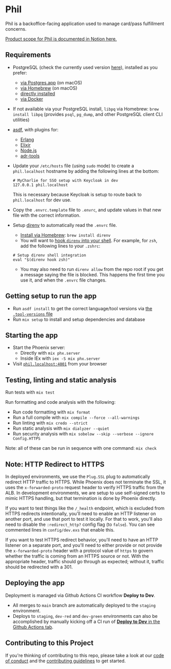 # Phil

Phil is a backoffice-facing application used to manage card/pass fulfillment concerns.

[Product scope for Phil is documented in Notion here.](https://www.notion.so/mbta-downtown-crossing/Phil-Fulfillment-Product-Scope-30f5ec077fdf45fabdd33e5a367e4996?pvs=4)

## Requirements

* PostgreSQL (check the currently used version [here](https://github.com/mbta/devops/blob/9d4e4612c367b0e615b879eba59c1052bfa7bd96/terraform/modules/app-phil/main.tf#L135)), installed as you prefer:
  * [via Postgres.app](https://postgresapp.com/) (on macOS)
  * [via Homebrew](https://brew.sh/) (on macOS)
  * [directly installed](https://www.postgresql.org/download/)
  * [via Docker](https://hub.docker.com/_/postgres)
* If not available via your PostgreSQL install, `libpq` via Homebrew: `brew install libpq` (provides `psql`, `pg_dump`, and other PostgreSQL client CLI utilities)
* [asdf](https://asdf-vm.com/), with plugins for:
  * [Erlang](https://github.com/asdf-vm/asdf-erlang)
  * [Elixir](https://github.com/asdf-vm/asdf-elixir)
  * [Node.js](https://github.com/asdf-vm/asdf-nodejs)
  * [adr-tools](https://github.com/asdf-vm/asdf-plugins/blob/master/plugins/adr-tools)
* Update your `/etc/hosts` file (using `sudo` mode) to create a `phil.localhost` hostname by adding the following lines at the bottom:

  ```{sh}
  # MyCharlie for SSO setup with Keycloak in dev
  127.0.0.1	phil.localhost
  ```

  This is necessary because Keycloak is setup to route back to `phil.localhost` for dev use.
* Copy the `.envrc.template` file to `.envrc`, and update values in that new file with the correct information.
* Setup [direnv](https://direnv.net/) to automatically read the `.envrc` file.
  * [Install via Homebrew](https://formulae.brew.sh/formula/direnv#default): `brew install direnv`
  * You will want to [hook `direnv` into your shell](https://direnv.net/docs/hook.html). For example, for `zsh`, add the following lines to your `.zshrc`:
  
  ```{sh}
  # Setup direnv shell integration
  eval "$(direnv hook zsh)"
  ```
  * You may also need to run `direnv allow` from the repo root if you get a message saying the file is blocked. This happens the first time you use it, and when the `.envrc` file changes.

## Getting setup to run the app

* Run `asdf install` to get the correct language/tool versions via [the `.tool-versions` file](./.tool-versions)
* Run `mix setup` to install and setup dependencies and database

## Starting the app

* Start the Phoenix server:
  * Directly with `mix phx.server`
  * Inside IEx with `iex -S mix phx.server`
* Visit [`phil.localhost:4001`](http://phil.localhost:4001) from your browser

## Testing, linting and static analysis

Run tests with `mix test`

Run formatting and code analysis with the following:

* Run code formatting with `mix format`
* Run a full compile with `mix compile --force --all-warnings`
* Run linting with `mix credo --strict`
* Run static analysis with `mix dialyzer --quiet`
* Run security analysis with `mix sobelow --skip --verbose --ignore Config.HTTPS`

Note: all of these can be run in sequence with one command: `mix check`

## Note: HTTP Redirect to HTTPS

In deployed environments, we use the `Plug.SSL` plug to automatically redirect HTTP traffic to HTTPS.
While Phoenix does not terminate the SSL, it uses the `x-forwarded-proto` request header to verify
HTTPS traffic from the ALB. In development environments, we are setup to use self-signed certs to mimic
HTTPS handling, but that termination is done by Phoenix directly.

If you want to test things like the `/_health` endpoint, which is excluded from HTTPS redirects
intentionally, you'll need to enable an HTTP listener on another port, and use that port to test it
locally. For that to work, you'll also need to disable the `:redirect_http?` config flag (to `false`).
You can see commented lines in `config/dev.exs` that enable this.

If you want to test HTTPS redirect behavior, you'll need to have an HTTP listener on a separate port,
and you'll need to either provide or not provide the `x-forwarded-proto` header with a protocol value
of `https` to govern whether the traffic is coming from an HTTPS source or not. With the appropriate
header, traffic should go through as expected; without it, traffic should be redirected with a 301.

## Deploying the app

Deployment is managed via Github Actions CI workflow **Deploy to Dev**.

* All merges to `main` branch are automatically deployed to the `staging` environment.
* Deploys to `staging`, `dev-red` and `dev-green` environments can also be accomplished by manually kicking off a CI run of [**Deploy to Dev** in the Github Actions tab](https://github.com/mbta/my_charlie/actions/workflows/deploy-dev.yml).

## Contributing to this Project

If you're thinking of contributing to this repo, please take a look at our [code of conduct](./CODE_OF_CONDUCT.md) and the [contributing guidelines](./CONTRIBUTING.md) to get started.
